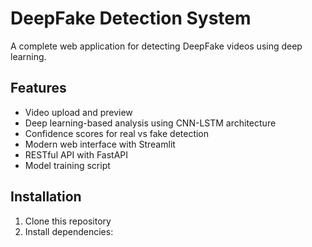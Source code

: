 # DeepFake Detection System

A complete web application for detecting DeepFake videos using deep learning.

## Features

- Video upload and preview
- Deep learning-based analysis using CNN-LSTM architecture
- Confidence scores for real vs fake detection
- Modern web interface with Streamlit
- RESTful API with FastAPI
- Model training script

## Installation

1. Clone this repository
2. Install dependencies: